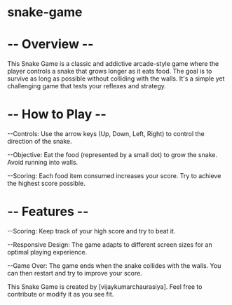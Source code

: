# snake-game

# -- Overview --
This Snake Game is a classic and addictive arcade-style game where the player controls a snake that grows longer as it eats food. The goal is to survive as long as possible without colliding with the walls. It's a simple yet challenging game that tests your reflexes and strategy.

# -- How to Play --
--Controls: Use the arrow keys (Up, Down, Left, Right) to control the direction of the snake.

--Objective: Eat the food (represented by a small dot) to grow the snake. Avoid running into walls.

--Scoring: Each food item consumed increases your score. Try to achieve the highest score possible.
# -- Features --
--Scoring: Keep track of your high score and try to beat it.

--Responsive Design: The game adapts to different screen sizes for an optimal playing experience.

--Game Over: The game ends when the snake collides with the walls. You can then restart and try to improve your score.


This Snake Game is created by [vijaykumarchaurasiya]. Feel free to contribute or modify it as you see fit.

